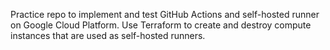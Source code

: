 Practice repo to implement and test GitHub Actions and self-hosted runner on Google Cloud Platform.
Use Terraform to create and destroy compute instances that are used as self-hosted runners.
